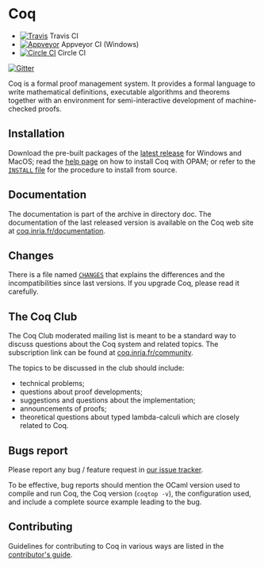 # Coq

- [![Travis](https://travis-ci.org/coq/coq.svg?branch=master)](https://travis-ci.org/coq/coq/builds) Travis CI
- [![Appveyor](https://ci.appveyor.com/api/projects/status/eln43k05pa2vm908/branch/master?svg=true)](https://ci.appveyor.com/project/coq/coq/branch/master) Appveyor CI (Windows)
- [![Circle CI](https://circleci.com/gh/SkySkimmer/coq/tree/circle-ci.svg?style=shield&circle-token=70b9a75b750778d8b252afe18a81de7c4cd0299b)](https://circleci.com/gh/SkySkimmer/workflows/coq) Circle CI

[![Gitter](https://badges.gitter.im/coq/coq.svg)](https://gitter.im/coq/coq)

Coq is a formal proof management system. It provides a formal language to write
mathematical definitions, executable algorithms and theorems together with an
environment for semi-interactive development of machine-checked proofs.

## Installation
Download the pre-built packages of the [latest release](https://github.com/coq/coq/releases/latest) for Windows and MacOS;
read the [help page](https://coq.inria.fr/opam/www/using.html) on how to install Coq with OPAM;
or refer to the [`INSTALL` file](/INSTALL) for the procedure to install from source.

## Documentation
The documentation is part of the archive in directory doc. The
documentation of the last released version is available on the Coq
web site at [coq.inria.fr/documentation](http://coq.inria.fr/documentation).

## Changes
There is a file named [`CHANGES`](/CHANGES) that explains the differences and the
incompatibilities since last versions. If you upgrade Coq, please read
it carefully.

## The Coq Club
The Coq Club moderated mailing list is meant to be a standard way
to discuss questions about the Coq system and related topics. The
subscription link can be found at [coq.inria.fr/community](http://coq.inria.fr/community).

The topics to be discussed in the club should include:

* technical problems;
* questions about proof developments;
* suggestions and questions about the implementation;
* announcements of proofs;
* theoretical questions about typed lambda-calculi which are
  closely related to Coq.

## Bugs report
Please report any bug / feature request in [our issue tracker](https://github.com/coq/coq/issues).

To be effective, bug reports should mention the OCaml version used
to compile and run Coq, the Coq version (`coqtop -v`), the configuration
used, and include a complete source example leading to the bug.

## Contributing

Guidelines for contributing to Coq in various ways are listed in the [contributor's guide](CONTRIBUTING.md).
